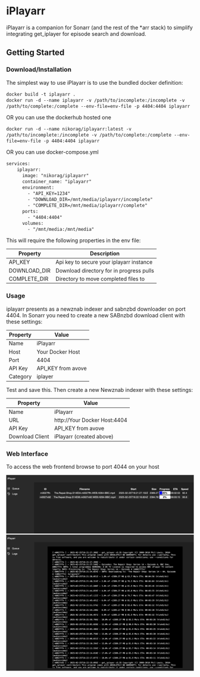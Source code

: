 # iPlayarr

iPlayarr is a companion for Sonarr (and the rest of the *arr stack) to simplify integrating get_iplayer for episode search and download.

## Getting Started

### Download/Installation

The simplest way to use iPlayarr is to use the bundled docker definition:

```
docker build -t iplayarr .
docker run -d --name iplayarr -v /path/to/incomplete:/incomplete -v /path/to/complete:/complete --env-file=env-file -p 4404:4404 iplayarr
```

OR you can use the dockerhub hosted one

```
docker run -d --name nikorag/iplayarr:latest -v /path/to/incomplete:/incomplete -v /path/to/complete:/complete --env-file=env-file -p 4404:4404 iplayarr
```

OR you can use docker-compose.yml

```
services:
    iplayarr:
      image: "nikorag/iplayarr"
      container_name: "iplayarr"
      environment:
        - "API_KEY=1234"
        - "DOWNLOAD_DIR=/mnt/media/iplayarr/incomplete"
        - "COMPLETE_DIR=/mnt/media/iplayarr/complete"
      ports:
        - "4404:4404"
      volumes:
        - "/mnt/media:/mnt/media"
```


This will require the following properties in the env file:

| Property     | Description                                  |
| ------------ | -------------------------------------------- |
| API_KEY      | Api key to secure your iplayarr instance     |
| DOWNLOAD_DIR | Download directory for in progress pulls     |
| COMPLETE_DIR | Directory to move completed files to         |

### Usage

iplayarr presents as a newznab indexer and sabnzbd downloader on port 4404. In Sonarr you need to create a new SABnzbd download client with these settings:

| Property | Value |
| ---------| ----- |
| Name     | iPlayarr |
| Host     | Your Docker Host |
| Port     | 4404 |
| API Key  | API_KEY from avove |
| Category | iplayer |


Test and save this. Then create a new Newznab indexer with these settings:

| Property | Value |
| ---------| ----- |
| Name     | iPlayarr |
| URL      | http://Your Docker Host:4404 |
| API Key  | API_KEY from avove |
| Download Client  | iPlayarr (created above) |

### Web Interface

To access the web frontend browse to port 4044 on your host

![Queue View](readme-images/queue.png)
![Logs View](readme-images/logs.png)